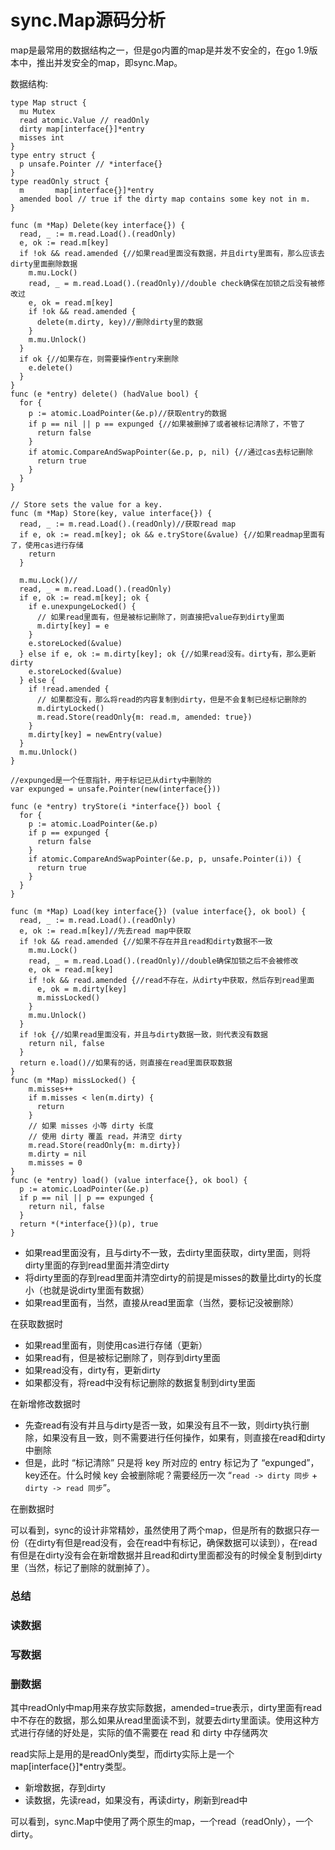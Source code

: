 # sync.Map源码分析

map是最常用的数据结构之一，但是go内置的map是并发不安全的，在go 1.9版本中，推出并发安全的map，即sync.Map。

数据结构:

```text
type Map struct {
  mu Mutex
  read atomic.Value // readOnly
  dirty map[interface{}]*entry
  misses int
}
type entry struct {
  p unsafe.Pointer // *interface{}
}
type readOnly struct {
  m       map[interface{}]*entry
  amended bool // true if the dirty map contains some key not in m.
}
```

```text
func (m *Map) Delete(key interface{}) {
  read, _ := m.read.Load().(readOnly)
  e, ok := read.m[key]
  if !ok && read.amended {//如果read里面没有数据，并且dirty里面有，那么应该去dirty里面删除数据
    m.mu.Lock()
    read, _ = m.read.Load().(readOnly)//double check确保在加锁之后没有被修改过
    e, ok = read.m[key]
    if !ok && read.amended {
      delete(m.dirty, key)//删除dirty里的数据
    }
    m.mu.Unlock()
  }
  if ok {//如果存在，则需要操作entry来删除
    e.delete()
  }
}
func (e *entry) delete() (hadValue bool) {
  for {
    p := atomic.LoadPointer(&e.p)//获取entry的数据
    if p == nil || p == expunged {//如果被删掉了或者被标记清除了，不管了
      return false
    }
    if atomic.CompareAndSwapPointer(&e.p, p, nil) {//通过cas去标记删除
      return true
    }
  }
}
```

```text
// Store sets the value for a key.
func (m *Map) Store(key, value interface{}) {
  read, _ := m.read.Load().(readOnly)//获取read map
  if e, ok := read.m[key]; ok && e.tryStore(&value) {//如果readmap里面有了，使用cas进行存储
    return
  }
​
  m.mu.Lock()//
  read, _ = m.read.Load().(readOnly)
  if e, ok := read.m[key]; ok {
    if e.unexpungeLocked() {
      // 如果read里面有，但是被标记删除了，则直接把value存到dirty里面
      m.dirty[key] = e
    }
    e.storeLocked(&value)
  } else if e, ok := m.dirty[key]; ok {//如果read没有。dirty有，那么更新dirty
    e.storeLocked(&value)
  } else {
    if !read.amended {
      // 如果都没有，那么将read的内容复制到dirty，但是不会复制已经标记删除的
      m.dirtyLocked()
      m.read.Store(readOnly{m: read.m, amended: true})
    }
    m.dirty[key] = newEntry(value)
  }
  m.mu.Unlock()
}
​
//expunged是一个任意指针，用于标记已从dirty中删除的
var expunged = unsafe.Pointer(new(interface{}))
​
func (e *entry) tryStore(i *interface{}) bool {
  for {
    p := atomic.LoadPointer(&e.p)
    if p == expunged {
      return false
    }
    if atomic.CompareAndSwapPointer(&e.p, p, unsafe.Pointer(i)) {
      return true
    }
  }
}
```

```text
func (m *Map) Load(key interface{}) (value interface{}, ok bool) {
  read, _ := m.read.Load().(readOnly)
  e, ok := read.m[key]//先去read map中获取
  if !ok && read.amended {//如果不存在并且read和dirty数据不一致
    m.mu.Lock()
    read, _ = m.read.Load().(readOnly)//double确保加锁之后不会被修改
    e, ok = read.m[key]
    if !ok && read.amended {//read不存在，从dirty中获取，然后存到read里面
      e, ok = m.dirty[key]
      m.missLocked()
    }
    m.mu.Unlock()
  }
  if !ok {//如果read里面没有，并且与dirty数据一致，则代表没有数据
    return nil, false
  }
  return e.load()//如果有的话，则直接在read里面获取数据
}
func (m *Map) missLocked() {
    m.misses++   
    if m.misses < len(m.dirty) {
      return
    }   
    // 如果 misses 小等 dirty 长度
    // 使用 dirty 覆盖 read，并清空 dirty
    m.read.Store(readOnly{m: m.dirty})
    m.dirty = nil
    m.misses = 0
}
func (e *entry) load() (value interface{}, ok bool) {
  p := atomic.LoadPointer(&e.p)
  if p == nil || p == expunged {
    return nil, false
  }
  return *(*interface{})(p), true
}
```

* 如果read里面没有，且与dirty不一致，去dirty里面获取，dirty里面，则将dirty里面的存到read里面并清空dirty
* 将dirty里面的存到read里面并清空dirty的前提是misses的数量比dirty的长度小（也就是说dirty里面有数据）
* 如果read里面有，当然，直接从read里面拿（当然，要标记没被删除）

在获取数据时

* 如果read里面有，则使用cas进行存储（更新）
* 如果read有，但是被标记删除了，则存到dirty里面
* 如果read没有，dirty有，更新dirty
* 如果都没有，将read中没有标记删除的数据复制到dirty里面

在新增修改数据时

* 先查read有没有并且与dirty是否一致，如果没有且不一致，则dirty执行删除，如果没有且一致，则不需要进行任何操作，如果有，则直接在read和dirty中删除
* 但是，此时 “标记清除” 只是将 key 所对应的 entry 标记为了 “expunged”，key还在。什么时候 key 会被删除呢？需要经历一次 “`read -> dirty 同步` + `dirty -> read 同步`”。

在删数据时

可以看到，sync的设计非常精妙，虽然使用了两个map，但是所有的数据只存一份（在dirty有但是read没有，会在read中有标记，确保数据可以读到），在read有但是在dirty没有会在新增数据并且read和dirty里面都没有的时候全复制到dirty里（当然，标记了删除的就删掉了）。

### 总结

### 读数据

### 写数据

### 删数据

其中readOnly中map用来存放实际数据，amended=true表示，dirty里面有read中不存在的数据，那么如果从read里面读不到，就要去dirty里面读。使用这种方式进行存储的好处是，实际的值不需要在 read 和 dirty 中存储两次

read实际上是用的是readOnly类型，而dirty实际上是一个map\[interface{}\]\*entry类型。

* 新增数据，存到dirty
* 读数据，先读read，如果没有，再读dirty，刷新到read中

可以看到，sync.Map中使用了两个原生的map，一个read（readOnly），一个dirty。

